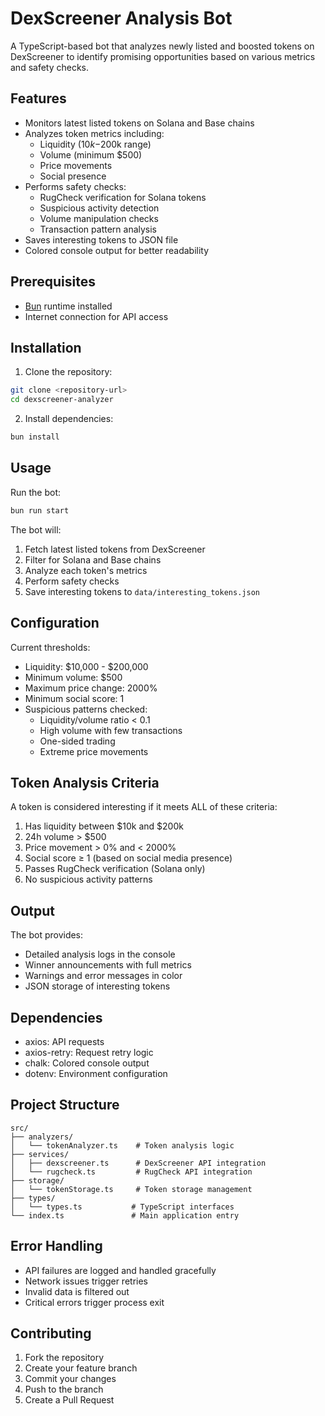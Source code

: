 # DexScreener Analysis Bot

A TypeScript-based bot that analyzes newly listed and boosted tokens on DexScreener to identify promising opportunities based on various metrics and safety checks.

## Features

- Monitors latest listed tokens on Solana and Base chains
- Analyzes token metrics including:
  - Liquidity ($10k-$200k range)
  - Volume (minimum $500)
  - Price movements
  - Social presence
- Performs safety checks:
  - RugCheck verification for Solana tokens
  - Suspicious activity detection
  - Volume manipulation checks
  - Transaction pattern analysis
- Saves interesting tokens to JSON file
- Colored console output for better readability

## Prerequisites

- [Bun](https://bun.sh/) runtime installed
- Internet connection for API access

## Installation

1. Clone the repository:
```bash
git clone <repository-url>
cd dexscreener-analyzer
```

2. Install dependencies:
```bash
bun install
```

## Usage

Run the bot:
```bash
bun run start
```

The bot will:
1. Fetch latest listed tokens from DexScreener
2. Filter for Solana and Base chains
3. Analyze each token's metrics
4. Perform safety checks
5. Save interesting tokens to `data/interesting_tokens.json`

## Configuration

Current thresholds:
- Liquidity: $10,000 - $200,000
- Minimum volume: $500
- Maximum price change: 2000%
- Minimum social score: 1
- Suspicious patterns checked:
  - Liquidity/volume ratio < 0.1
  - High volume with few transactions
  - One-sided trading
  - Extreme price movements

## Token Analysis Criteria

A token is considered interesting if it meets ALL of these criteria:
1. Has liquidity between $10k and $200k
2. 24h volume > $500
3. Price movement > 0% and < 2000%
4. Social score ≥ 1 (based on social media presence)
5. Passes RugCheck verification (Solana only)
6. No suspicious activity patterns

## Output

The bot provides:
- Detailed analysis logs in the console
- Winner announcements with full metrics
- Warnings and error messages in color
- JSON storage of interesting tokens

## Dependencies

- axios: API requests
- axios-retry: Request retry logic
- chalk: Colored console output
- dotenv: Environment configuration

## Project Structure

```
src/
├── analyzers/
│   └── tokenAnalyzer.ts    # Token analysis logic
├── services/
│   ├── dexscreener.ts      # DexScreener API integration
│   └── rugcheck.ts         # RugCheck API integration
├── storage/
│   └── tokenStorage.ts     # Token storage management
├── types/
│   └── types.ts           # TypeScript interfaces
└── index.ts               # Main application entry
```

## Error Handling

- API failures are logged and handled gracefully
- Network issues trigger retries
- Invalid data is filtered out
- Critical errors trigger process exit

## Contributing

1. Fork the repository
2. Create your feature branch
3. Commit your changes
4. Push to the branch
5. Create a Pull Request
